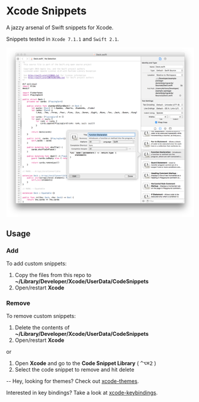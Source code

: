 # Xcode Snippets
A jazzy arsenal of Swift snippets for Xcode.

Snippets tested in `Xcode 7.1.1` and `Swift 2.1`.

![screenshot](https://raw.githubusercontent.com/adrfer/xcode-snippets/master/Screenshot.png)

## Usage

### Add

To add custom snippets:

1. Copy the files from this repo to **~/Library/Developer/Xcode/UserData/CodeSnippets**
2. Open/restart **Xcode**

### Remove

To remove custom snippets:

1. Delete the contents of **~/Library/Developer/Xcode/UserData/CodeSnippets**
2. Open/restart **Xcode**

or

1. Open **Xcode** and go to the **Code Snippet Library** ( <kbd>^</kbd><kbd>⌥</kbd><kbd>⌘</kbd><kbd>2</kbd> )
2. Select the code snippet to remove and hit delete

--
Hey, looking for themes? Check out [xcode-themes](https://github.com/adrfer/xcode-themes).

Interested in key bindings? Take a look at [xcode-keybindings](https://github.com/adrfer/xcode-keybindings).
